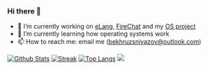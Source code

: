 ### Hi there 👋

- 🔭 I’m currently working on [eLang](https://github.com/BekhruzSNiyazov/eLang), [FireChat](https://github.com/BekhruzSNiyazov/FireChat) and my [OS project](https://github.com/BekhruzSNiyazov/OSProject)
- 🌱 I’m currently learning how operating systems work
- 📫 How to reach me: email me (bekhruzsniyazov@outlook.com)

[![Github Stats](https://github-readme-stats.vercel.app/api?username=BekhruzSNiyazov&show_icons=true&theme=dark)](https://github.com/BekhruzSNiyazov)
[![Streak](https://github-readme-streak-stats.herokuapp.com/?user=BekhruzSNiyazov&theme=dark)](https://github.com/BekhruzSNiyazov)
[![Top Langs](https://github-readme-stats.vercel.app/api/top-langs/?username=BekhruzSNiyazov&show_icons=true&theme=dark&layout=compact&langs_count=8)](https://github.com/BekhruzSNiyazov)
![](https://komarev.com/ghpvc/?username=BekhruzSNiyazov&color=green)

